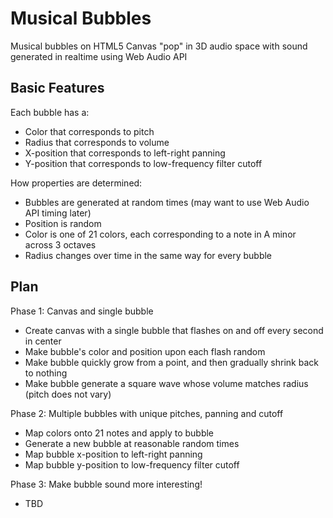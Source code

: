 # Musical Bubbles

Musical bubbles on HTML5 Canvas "pop" in 3D audio space with sound generated in realtime using Web Audio API 

## Basic Features

Each bubble has a:
- Color that corresponds to pitch
- Radius that corresponds to volume
- X-position that corresponds to left-right panning
- Y-position that corresponds to low-frequency filter cutoff

How properties are determined:
- Bubbles are generated at random times (may want to use Web Audio API timing later)
- Position is random
- Color is one of 21 colors, each corresponding to a note in A minor across 3 octaves
- Radius changes over time in the same way for every bubble

## Plan

Phase 1: Canvas and single bubble

- Create canvas with a single bubble that flashes on and off every second in center
- Make bubble's color and position upon each flash random
- Make bubble quickly grow from a point, and then gradually shrink back to nothing
- Make bubble generate a square wave whose volume matches radius (pitch does not vary)

Phase 2: Multiple bubbles with unique pitches, panning and cutoff

- Map colors onto 21 notes and apply to bubble
- Generate a new bubble at reasonable random times
- Map bubble x-position to left-right panning
- Map bubble y-position to low-frequency filter cutoff 

Phase 3: Make bubble sound more interesting!

- TBD
